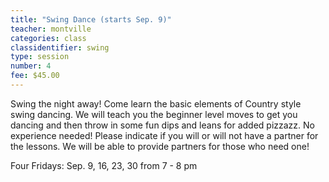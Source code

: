 ```yaml
---
title: "Swing Dance (starts Sep. 9)"
teacher: montville
categories: class
classidentifier: swing
type: session
number: 4
fee: $45.00
---
```


Swing the night away! Come learn the basic elements of Country style swing dancing. We will teach you the beginner level moves to get you dancing and then throw in some fun dips and leans for added pizzazz. No experience needed! Please indicate if you will or will not have a partner for the lessons. We will be able to provide partners for those who need one!

Four Fridays: Sep. 9, 16, 23, 30 from 7 - 8 pm
